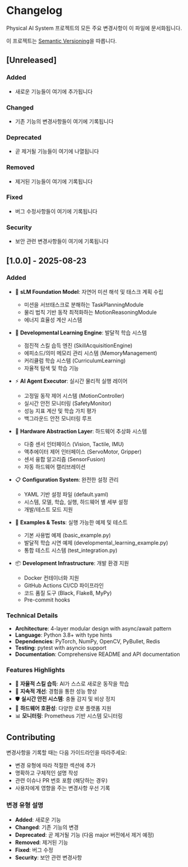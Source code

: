 # Changelog

Physical AI System 프로젝트의 모든 주요 변경사항이 이 파일에 문서화됩니다.

이 프로젝트는 [Semantic Versioning](https://semver.org/spec/v2.0.0.html)을 따릅니다.

## [Unreleased]

### Added
- 새로운 기능들이 여기에 추가됩니다

### Changed
- 기존 기능의 변경사항들이 여기에 기록됩니다

### Deprecated
- 곧 제거될 기능들이 여기에 나열됩니다

### Removed
- 제거된 기능들이 여기에 기록됩니다

### Fixed
- 버그 수정사항들이 여기에 기록됩니다

### Security
- 보안 관련 변경사항들이 여기에 기록됩니다

## [1.0.0] - 2025-08-23

### Added
- 🧠 **sLM Foundation Model**: 자연어 미션 해석 및 태스크 계획 수립
  - 미션을 서브태스크로 분해하는 TaskPlanningModule
  - 물리 법칙 기반 동작 최적화하는 MotionReasoningModule
  - 에너지 효율성 계산 시스템
  
- 🌱 **Developmental Learning Engine**: 발달적 학습 시스템
  - 점진적 스킬 습득 엔진 (SkillAcquisitionEngine)
  - 에피소드/의미 메모리 관리 시스템 (MemoryManagement)
  - 커리큘럼 학습 시스템 (CurriculumLearning)
  - 자율적 탐색 및 학습 기능

- ⚡ **AI Agent Executor**: 실시간 물리적 실행 레이어
  - 고정밀 동작 제어 시스템 (MotionController)
  - 실시간 안전 모니터링 (SafetyMonitor)
  - 성능 지표 계산 및 학습 가치 평가
  - 백그라운드 안전 모니터링 루프

- 🔌 **Hardware Abstraction Layer**: 하드웨어 추상화 시스템
  - 다중 센서 인터페이스 (Vision, Tactile, IMU)
  - 액추에이터 제어 인터페이스 (ServoMotor, Gripper)
  - 센서 융합 알고리즘 (SensorFusion)
  - 자동 하드웨어 캘리브레이션

- 📋 **Configuration System**: 완전한 설정 관리
  - YAML 기반 설정 파일 (default.yaml)
  - 시스템, 모델, 학습, 실행, 하드웨어 별 세부 설정
  - 개발/테스트 모드 지원

- 🧪 **Examples & Tests**: 실행 가능한 예제 및 테스트
  - 기본 사용법 예제 (basic_example.py)
  - 발달적 학습 시연 예제 (developmental_learning_example.py)
  - 통합 테스트 시스템 (test_integration.py)

- 📦 **Development Infrastructure**: 개발 환경 지원
  - Docker 컨테이너화 지원
  - GitHub Actions CI/CD 파이프라인
  - 코드 품질 도구 (Black, Flake8, MyPy)
  - Pre-commit hooks

### Technical Details
- **Architecture**: 4-layer modular design with async/await pattern
- **Language**: Python 3.8+ with type hints
- **Dependencies**: PyTorch, NumPy, OpenCV, PyBullet, Redis
- **Testing**: pytest with asyncio support
- **Documentation**: Comprehensive README and API documentation

### Features Highlights
- 🤖 **자율적 스킬 습득**: AI가 스스로 새로운 동작을 학습
- 🔄 **지속적 개선**: 경험을 통한 성능 향상
- 🛡️ **실시간 안전 시스템**: 충돌 감지 및 비상 정지
- 🔧 **하드웨어 호환성**: 다양한 로봇 플랫폼 지원
- 📊 **모니터링**: Prometheus 기반 시스템 모니터링

## Contributing

변경사항을 기록할 때는 다음 가이드라인을 따라주세요:

- 변경 유형에 따라 적절한 섹션에 추가
- 명확하고 구체적인 설명 작성
- 관련 이슈나 PR 번호 포함 (해당하는 경우)
- 사용자에게 영향을 주는 변경사항 우선 기록

### 변경 유형 설명
- **Added**: 새로운 기능
- **Changed**: 기존 기능의 변경
- **Deprecated**: 곧 제거될 기능 (다음 major 버전에서 제거 예정)
- **Removed**: 제거된 기능
- **Fixed**: 버그 수정
- **Security**: 보안 관련 변경사항